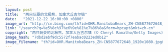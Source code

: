 ```yaml
---
layout: post
title:  "两只玩耍的北极熊，加拿大丘吉尔镇"
date:   "2021-12-22 16:00:00 +0800"
image_url: "http://cn.bing.com/th?id=OHR.ManitobaBears_ZH-CN5877672648_1920x1080.jpg&rf=LaDigue_1920x1080.jpg&pid=hp"
link: "/search?q=%e5%8c%97%e6%9e%81%e7%86%8a&form=hpcapt&mkt=zh-cn"
copyright: "两只玩耍的北极熊，加拿大丘吉尔镇 (© Cheryl Ramalho/Getty Images)"
image_hash: "7dbd2ebf9dc5572f7eabac0223ed0b12"
image_filename: "th?id=OHR.ManitobaBears_ZH-CN5877672648_1920x1080.jpg&rf=LaDigue_1920x1080.jpg&pid=hp"
---
```


